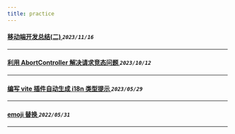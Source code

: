```yaml
---
title: practice  
---
```

 #### [移动端开发总结(二)    ](/blog/2023/1116_mobildoptimize.md)_`2023/11/16`_
*****
 #### [利用 AbortController 解决请求竞态问题    ](/blog/2023/1012_axiosabort.md)_`2023/10/12`_
*****
 #### [编写 vite 插件自动生成 i18n 类型提示  ](/blog/2023/0529_i18n_type.md)_`2023/05/29`_
*****
 #### [emoji 替换  ](/blog/2022/0531_emoji.md)_`2022/05/31`_
*****